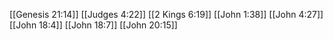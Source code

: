 [[Genesis 21:14]]
[[Judges 4:22]]
[[2 Kings 6:19]]
[[John 1:38]]
[[John 4:27]]
[[John 18:4]]
[[John 18:7]]
[[John 20:15]]
